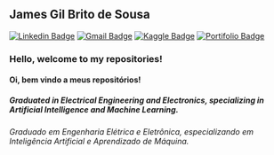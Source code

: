 ## James Gil Brito de Sousa

[![Linkedin Badge](https://img.shields.io/badge/-LinkedIn-blue?style=flat-square&logo=Linkedin&logoColor=white&link=https://www.linkedin.com/in/jgbs/)](https://www.linkedin.com/in/jgbs/)
[![Gmail Badge](https://img.shields.io/badge/-Gmail-red?style=flat-square&logo=Gmail&logoColor=white&link=karinnecristinapereira@gmail.com)](jamesgil.sousa@gmail.com)
[![Kaggle Badge](https://img.shields.io/badge/-kaggle-blue?style=flat-square&logo=kaggle&logoColor=white&link=https://www.kaggle.com/karinne)](https://www.kaggle.com/jamesgil)
[![Portifolio Badge](https://img.shields.io/badge/-Portfolio-green?style=flat-square&logo=Portfolio&logoColor=white&link=https://karinneristina.glitch.me/)](https://karinneristina.glitch.me/)

### Hello, welcome to my repositories!
#### Oi, bem vindo a meus repositórios!
##### Graduated in Electrical Engineering and Electronics, specializing in Artificial Intelligence and Machine Learning.
###### Graduado em Engenharia Elétrica e Eletrônica, especializando em Inteligência Artificial e Aprendizado de Máquina.
